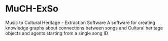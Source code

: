 # MuCH-ExSo
Music to Cultural Heritage - Extraction Software 
A software for creating knowledge graphs about connections between songs and Cultural heritage objects and agents starting from a single song ID

